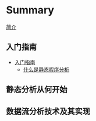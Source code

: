 # Summary

[简介](ch00-00-intro.md)

## 入门指南
- [入门指南](ch01-00-getting-started.md)
    - [什么是静态程序分析](ch01-01-whats-SPA.md)

## 静态分析从何开始
## 数据流分析技术及其实现
